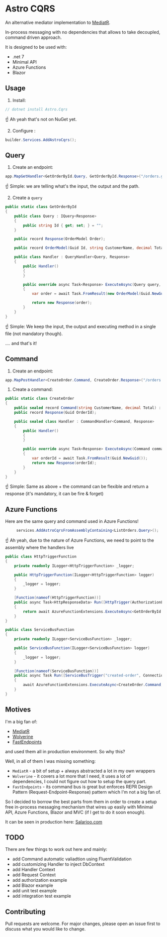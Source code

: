 # Astro CQRS

An alternative mediator implementation to [MediatR](https://github.com/jbogard/MediatR).

In-process messaging with no dependencies that allows to take decoupled, command driven approach.

It is designed to be used with:

- .net 7
- Minimal API
- Azure Functions
- Blazor


## Usage

1. Install:

```csharp
// dotnet install Astro.Cqrs
```

☝️ Ah yeah that's not on NuGet yet.


2. Configure :

```csharp
builder.Services.AddAstroCqrs();
```

## Query

1. Create an endpoint:

```csharp
app.MapGetHandler<GetOrderById.Query, GetOrderById.Response>("/orders.getById.{id}");
```

☝️ Simple: we are telling what's the input, the output and the path. 


2. Create a `query`

```csharp
public static class GetOrderById
{
    public class Query : IQuery<Response>
    {
        public string Id { get; set; } = "";
    }

    public record Response(OrderModel Order);

    public record OrderModel(Guid Id, string CustomerName, decimal Total);

    public class Handler : QueryHandler<Query, Response>
    {
        public Handler()
        {
        }

        public override async Task<Response> ExecuteAsync(Query query, CancellationToken ct)
        {
            var order = await Task.FromResult(new OrderModel(Guid.NewGuid(), "Gavin Belson", 20));

            return new Response(order);
        }
    }
}
```

☝️ Simple: We keep the input, the output and executing method in a single file (not mandatory though). 

.... and that's it!

## Command

1. Create an endpoint:

```csharp
app.MapPostHandler<CreateOrder.Command, CreateOrder.Response>("/orders.create");
```

1. Create a command:

```csharp
public static class CreateOrder
{
    public sealed record Command(string CustomerName, decimal Total) : ICommand<Response>;
    public record Response(Guid OrderId);

    public sealed class Handler : CommandHandler<Command, Response>
    {
        public Handler()
        {
        }

        public override async Task<Response> ExecuteAsync(Command command, CancellationToken ct)
        {
            var orderId = await Task.FromResult(Guid.NewGuid());
            return new Response(orderId);
        }
    }
}
```

☝️ Simple: Same as above + the command can be flexible and return a response (it's mandatory, it can be fire & forget)


## Azure Functions

Here are the same query and command used in Azure Functions!

```csharp
     services.AddAstroCqrsFromAssemblyContaining<ListOrders.Query>();
```

☝️ Ah yeah, due to the nature of Azure Functions, we need to point to the assembly where the handlers live


```csharp
public class HttpTriggerFunction
{
    private readonly ILogger<HttpTriggerFunction> _logger;

    public HttpTriggerFunction(ILogger<HttpTriggerFunction> logger)
    {
        _logger = logger;
    }

    [Function(nameof(HttpTriggerFunction))]
    public async Task<HttpResponseData> Run([HttpTrigger(AuthorizationLevel.Anonymous, "get", "post")] HttpRequestData req)
    {
        return await AzureFunctionExtensions.ExecuteAsync<GetOrderById.Query, GetOrderById.Response>(req);
    }
}
```


```csharp
public class ServiceBusFunction
{
    private readonly ILogger<ServiceBusFunction> _logger;

    public ServiceBusFunction(ILogger<ServiceBusFunction> logger)
    {
        _logger = logger;
    }

    [Function(nameof(ServiceBusFunction))]
    public async Task Run([ServiceBusTrigger("created-order", Connection = "ConnectionStrings:ServiceBus")] string json, FunctionContext context)
    {
        await AzureFunctionExtensions.ExecuteAsync<CreateOrder.Command, CreateOrder.Response>(json, JsonOptions.Defaults, context);
    }
}
```

## Motives

I'm a big fan of:
- [MediatR](https://github.com/jbogard/MediatR)
- [Wolverine](https://github.com/JasperFx/wolverine)
- [FastEndpoints](https://fast-endpoints.com/)

and used them all in production environment. So why this?

Well, in all of them I was missing something:

- `MediatR` - a bit of setup + always abstracted a lot in my own wrappers
- `Wolverine` - it covers a lot more that I need, it uses a lot of dependencies, I could not figure out how to setup the query part. 
- `FastEndpoints` - its command bus is great but enforces REPR Design Pattern (Request-Endpoint-Response) pattern which I'm not a big fan of.

So I decided to borrow the best parts from them in order to create a setup free in-process messaging mechanism that wires up easily with Minimal API, Azure Functions, Blazor and MVC (if I get to do it soon enough). 

It can be seen in production here: [Salarioo.com](https://salarioo.com)


## TODO

There are few things to work out here and mainly:

- add Command automatic valiadtion using FluentValidation
- add customizing Handler to inject DbContext
- add Handler Context
- add Request Context
- add authorization example
- add Blazor example
- add unit test example
- add integration test example

## Contributing

Pull requests are welcome. For major changes, please open an issue first to discuss what you would like to change.